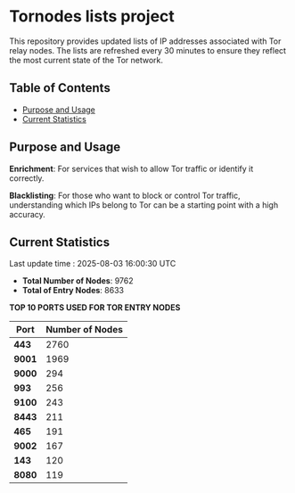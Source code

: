 # Tornodes lists project

This repository provides updated lists of IP addresses associated with Tor relay nodes. The lists are refreshed every 30 minutes to ensure they reflect the most current state of the Tor network.

## Table of Contents

- [Purpose and Usage](#purpose-and-usage)
- [Current Statistics](#current-statistics)


## Purpose and Usage

**Enrichment**: For services that wish to allow Tor traffic or identify it correctly.

**Blacklisting**: For those who want to block or control Tor traffic, understanding which IPs belong to Tor can be a starting point with a high accuracy.

## Current Statistics

Last update time : 2025-08-03 16:00:30 UTC

- **Total Number of Nodes**: 9762
- **Total of Entry Nodes**: 8633

**TOP 10 PORTS USED FOR TOR ENTRY NODES**

| **Port** | **Number of Nodes** |
|------|-----------------|
| **443**   | 2760  |
| **9001**   | 1969  |
| **9000**   | 294  |
| **993**   | 256  |
| **9100**   | 243  |
| **8443**   | 211  |
| **465**   | 191  |
| **9002**   | 167  |
| **143**   | 120  |
| **8080**   | 119  |

